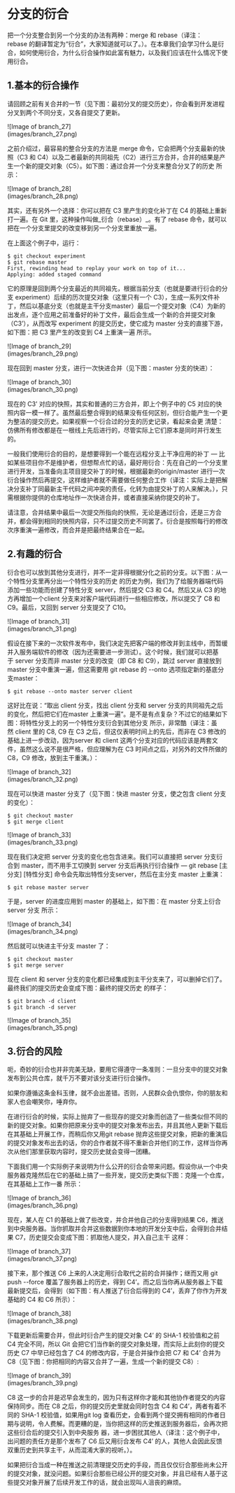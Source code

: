 # 分支的衍合

把一个分支整合到另一个分支的办法有两种：merge 和 rebase（译注：rebase 的翻译暂定为“衍合”，大家知道就可以了。）。在本章我们会学习什么是衍合，如何使用衍合，为什么衍合操作如此富有魅力，以及我们应该在什么情况下使用衍合。

## 1.基本的衍合操作

请回顾之前有关合并的一节（见下图：最初分叉的提交历史），你会看到开发进程分叉到两个不同分支，又各自提交了更新。

![Image of branch_27]		
(images/branch_27.png)

之前介绍过，最容易的整合分支的方法是 merge 命令，它会把两个分支最新的快照（C3 和 C4）以及二者最新的共同祖先（C2）进行三方合并，合并的结果是产生一个新的提交对象（C5）。如下图：通过合并一个分支来整合分叉了的历史  所示：

![Image of branch_28]		
(images/branch_28.png)

其实，还有另外一个选择：你可以把在 C3 里产生的变化补丁在 C4 的基础上重新打一遍。在 Git 里，这种操作叫做_衍合（rebase）_。有了 rebase 命令，就可以把在一个分支里提交的改变移到另一个分支里重放一遍。

在上面这个例子中，运行：

```
$ git checkout experiment
$ git rebase master
First, rewinding head to replay your work on top of it...
Applying: added staged command
```

它的原理是回到两个分支最近的共同祖先，根据当前分支（也就是要进行衍合的分支 experiment）后续的历次提交对象（这里只有一个 C3），生成一系列文件补丁，然后以基底分支（也就是主干分支master）最后一个提交对象（C4）为新的出发点，逐个应用之前准备好的补丁文件，最后会生成一个新的合并提交对象（C3’），从而改写 experiment 的提交历史，使它成为 master 分支的直接下游，如下图：把 C3 里产生的改变到 C4 上重演一遍  所示。

![Image of branch_29]		
(images/branch_29.png)

现在回到 master 分支，进行一次快进合并（见下图：master 分支的快进）：

![Image of branch_30]		
(images/branch_30.png)

现在的 C3’ 对应的快照，其实和普通的三方合并，即上个例子中的 C5 对应的快照内容一模一样了。虽然最后整合得到的结果没有任何区别，但衍合能产生一个更为整洁的提交历史。如果视察一个衍合过的分支的历史记录，看起来会更 清楚：仿佛所有修改都是在一根线上先后进行的，尽管实际上它们原本是同时并行发生的。

一般我们使用衍合的目的，是想要得到一个能在远程分支上干净应用的补丁 — 比如某些项目你不是维护者，但想帮点忙的话，最好用衍合：先在自己的一个分支里进行开发，当准备向主项目提交补丁的时候，根据最新的origin/master 进行一次衍合操作然后再提交，这样维护者就不需要做任何整合工作（译注：实际上是把解决分支补丁同最新主干代码之间冲突的责任，化转为由提交补丁的人来解决。），只需根据你提供的仓库地址作一次快进合并，或者直接采纳你提交的补丁。

请注意，合并结果中最后一次提交所指向的快照，无论是通过衍合，还是三方合并，都会得到相同的快照内容，只不过提交历史不同罢了。衍合是按照每行的修改次序重演一遍修改，而合并是把最终结果合在一起。

## 2.有趣的衍合

衍合也可以放到其他分支进行，并不一定非得根据分化之前的分支。以下图：从一个特性分支里再分出一个特性分支的历史 的历史为例，我们为了给服务器端代码添加一些功能而创建了特性分支 server，然后提交 C3 和 C4。然后又从 C3 的地方再增加一个client 分支来对客户端代码进行一些相应修改，所以提交了 C8 和 C9。最后，又回到 server 分支提交了 C10。

![Image of branch_31]		
(images/branch_31.png)

假设在接下来的一次软件发布中，我们决定先把客户端的修改并到主线中，而暂缓并入服务端软件的修改（因为还需要进一步测试）。这个时候，我们就可以把基于 server 分支而非 master 分支的改变（即 C8 和 C9），跳过 server 直接放到master 分支中重演一遍，但这需要用 git rebase 的 --onto 选项指定新的基底分支master：

```
$ git rebase --onto master server client
```

这好比在说：“取出 client 分支，找出 client 分支和 server 分支的共同祖先之后的变化，然后把它们在master 上重演一遍”。是不是有点复杂？不过它的结果如下图：将特性分支上的另一个特性分支衍合到其他分支 所示，非常酷（译注：虽然 client 里的 C8, C9 在 C3 之后，但这仅表明时间上的先后，而非在 C3 修改的基础上进一步改动，因为server 和 client 这两个分支对应的代码应该是两套文件，虽然这么说不是很严格，但应理解为在 C3 时间点之后，对另外的文件所做的 C8，C9 修改，放到主干重演。）：

![Image of branch_32]		
(images/branch_32.png)

现在可以快进 master 分支了（见下图：快进 master 分支，使之包含 client 分支的变化）：

```
$ git checkout master
$ git merge client
```

![Image of branch_33]		
(images/branch_33.png)

现在我们决定把 server 分支的变化也包含进来。我们可以直接把 server 分支衍合到 master，而不用手工切换到 server 分支后再执行衍合操作 — git rebase [主分支] [特性分支] 命令会先取出特性分支server，然后在主分支 master 上重演：

```
$ git rebase master server
```

于是，server 的进度应用到 master 的基础上，如下图：在 master 分支上衍合 server 分支 所示：

![Image of branch_34]		
(images/branch_34.png)

然后就可以快进主干分支 master 了：

```
$ git checkout master
$ git merge server
```

现在 client 和 server 分支的变化都已经集成到主干分支来了，可以删掉它们了。最终我们的提交历史会变成下图：最终的提交历史  的样子：

```
$ git branch -d client
$ git branch -d server
```

![Image of branch_35]		
(images/branch_35.png)

## 3.衍合的风险

呃，奇妙的衍合也并非完美无缺，要用它得遵守一条准则：一旦分支中的提交对象发布到公共仓库，就千万不要对该分支进行衍合操作。

如果你遵循这条金科玉律，就不会出差错。否则，人民群众会仇恨你，你的朋友和家人也会嘲笑你，唾弃你。

在进行衍合的时候，实际上抛弃了一些现存的提交对象而创造了一些类似但不同的新的提交对象。如果你把原来分支中的提交对象发布出去，并且其他人更新下载后在其基础上开展工作，而稍后你又用git rebase 抛弃这些提交对象，把新的重演后的提交对象发布出去的话，你的合作者就不得不重新合并他们的工作，这样当你再次从他们那里获取内容时，提交历史就会变得一团糟。

下面我们用一个实际例子来说明为什么公开的衍合会带来问题。假设你从一个中央服务器克隆然后在它的基础上搞了一些开发，提交历史类似下图：克隆一个仓库，在其基础上工作一番 所示：

![Image of branch_36]		
(images/branch_36.png)

现在，某人在 C1 的基础上做了些改变，并合并他自己的分支得到结果 C6，推送到中央服务器。当你抓取并合并这些数据到你本地的开发分支中后，会得到合并结果 C7，历史提交会变成下图：抓取他人提交，并入自己主干 这样：

![Image of branch_37]		
(images/branch_37.png)

接下来，那个推送 C6 上来的人决定用衍合取代之前的合并操作；继而又用 git push --force 覆盖了服务器上的历史，得到 C4’。而之后当你再从服务器上下载最新提交后，会得到（如下图：有人推送了衍合后得到的 C4’，丢弃了你作为开发基础的 C4 和 C6  所示）：

![Image of branch_38]		
(images/branch_38.png)

下载更新后需要合并，但此时衍合产生的提交对象 C4’ 的 SHA-1 校验值和之前 C4 完全不同，所以 Git 会把它们当作新的提交对象处理，而实际上此刻你的提交历史 C7 中早已经包含了 C4 的修改内容，于是合并操作会把 C7 和 C4’ 合并为 C8（见下图：你把相同的内容又合并了一遍，生成一个新的提交 C8）:

![Image of branch_39]		
(images/branch_39.png)

C8 这一步的合并是迟早会发生的，因为只有这样你才能和其他协作者提交的内容保持同步。而在 C8 之后，你的提交历史里就会同时包含 C4 和 C4’，两者有着不同的 SHA-1 校验值，如果用git log 查看历史，会看到两个提交拥有相同的作者日期与说明，令人费解。而更糟的是，当你把这样的历史推送到服务器后，会再次把这些衍合后的提交引入到中央服务 器，进一步困扰其他人（译注：这个例子中，出问题的责任方是那个发布了 C6 后又用衍合发布 C4’ 的人，其他人会因此反馈双重历史到共享主干，从而混淆大家的视听。）。

如果把衍合当成一种在推送之前清理提交历史的手段，而且仅仅衍合那些尚未公开的提交对象，就没问题。如果衍合那些已经公开的提交对象，并且已经有人基于这些提交对象开展了后续开发工作的话，就会出现叫人沮丧的麻烦。
